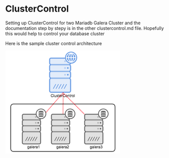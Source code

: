 # ClusterControl

Setting up ClusterControl for two Mariadb Galera Cluster and the documentation step by stepy is in the other clustercontrol.md file. Hopefully this would help to control your database cluster

Here is the sample cluster control architecture

![Sample](https://github.com/Susandar-lab/cluster_control_cmos/blob/master/clusercontrol.png)


